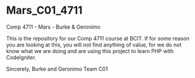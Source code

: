 Mars_C01_4711
=============

Comp 4711 - Mars - Burke &amp; Geronimo

This is the repository for our Comp 4711 course at BCIT. If for some reason you are looking at this, you will not find anything of value, for we do not know what we are doing and are using this project to learn PHP with CodeIgniter. 

Sincerely, 
  Burke and Geronimo
  Team C01
